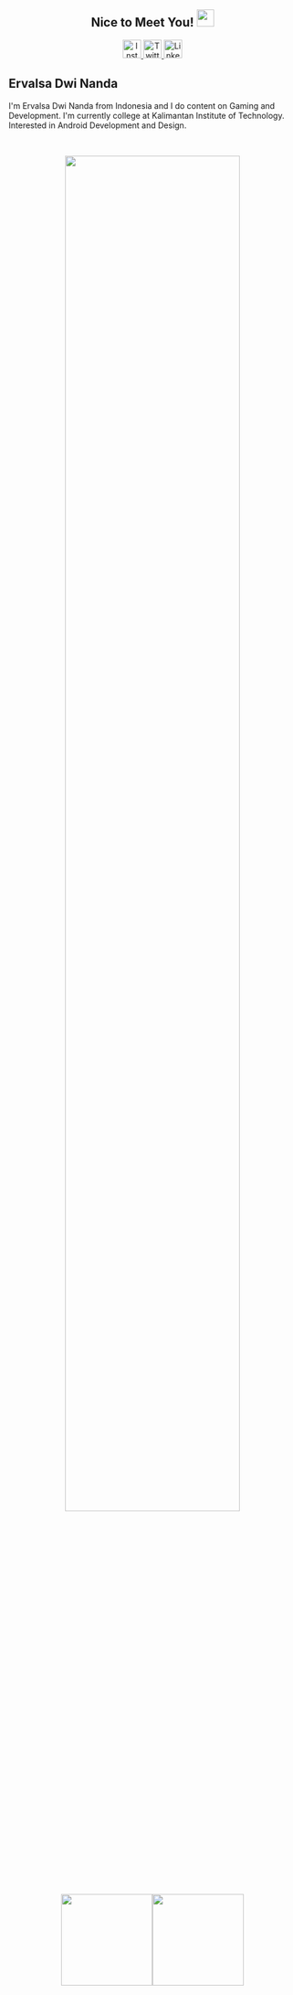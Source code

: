 <h2 align="center"> Nice to Meet You! <img src="https://raw.githubusercontent.com/iampavangandhi/iampavangandhi/master/gifs/Hi.gif" width="30px"></h2>

<!-- Social Media Section -->
<p align="center">
  <a href="https://www.instagram.com/palsa.nanda" target="_blank"><img src="https://img.shields.io/badge/Instagram-%23E4405F.svg?&style=flat-square&logo=instagram&logoColor=white" height="32px" alt="Instagram">
  </a>
  <a href="https://www.twitter.com/palsaloid" target="_blank"><img src="https://img.shields.io/badge/twitter-%231DA1F2.svg?&style=for-the-badge&logo=twitter&logoColor=white" height="32px" alt="Twitter">
  </a>
  <a href="https://www.linkedin.com/in/ervalsa" target="_blank"><img src="https://img.shields.io/badge/linkedin-%231DA1F2.svg?&style=for-the-badge&logo=linkedin&logoColor=white" height="32px" alt="LinkedIn">
  </a>
</p>

<!-- Name Section -->
## Ervalsa Dwi Nanda
I'm Ervalsa Dwi Nanda from Indonesia and I do content on Gaming and Development. I'm currently college at Kalimantan Institute of Technology. Interested in Android Development and Design.


<!-- Readme Stat Section -->
<br>
<p align="center">
  <img src="http://github-readme-streak-stats.herokuapp.com?user=yuisa-scarlet&background=1B212F&border=1B212F&ring=F08080&sideNums=FFFFFF&sideLabels=FFFFFF&stroke=66718F&fire=F08080&currStreakNum=FFFFFF&currStreakLabel=FFFFFF&dates=FFFFFF" width="78%">
  <br>
  <img src="https://github-readme-stats.vercel.app/api?username=yuisa-scarlet&border_radius=0&hide_border=true&show_icons=true&bg_color=1B212F&text_color=FFFFFF" height="160px"><img src="https://github-readme-stats.vercel.app/api/top-langs/?username=yuisa-scarlet&border_radius=0&hide_border=true&layout=compact&bg_color=1B212F&text_color=FFFFFF" height="160px">
</p>
